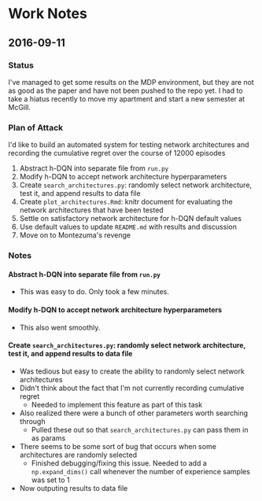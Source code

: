 # Work Notes

## 2016-09-11

### Status
I've managed to get some results on the MDP environment, but they are not as good as the paper and have not been pushed to the repo yet. I had to take a hiatus recently to move my apartment and start a new semester at McGill.

### Plan of Attack
I'd like to build an automated system for testing network architectures and recording the cumulative regret over the course of 12000 episodes

1. Abstract h-DQN into separate file from `run.py`
2. Modify h-DQN to accept network architecture hyperparameters
3. Create `search_architectures.py`: randomly select network architecture, test it, and append results to data file
4. Create `plot_architectures.Rmd`: knitr document for evaluating the network architectures that have been tested
5. Settle on satisfactory network architecture for h-DQN default values
6. Use default values to update `README.md` with results and discussion
7. Move on to Montezuma's revenge

### Notes

#### Abstract h-DQN into separate file from `run.py`

- This was easy to do. Only took a few minutes.

#### Modify h-DQN to accept network architecture hyperparameters

- This also went smoothly.

#### Create `search_architectures.py`: randomly select network architecture, test it, and append results to data file

- Was tedious but easy to create the ability to randomly select network architectures
- Didn't think about the fact that I'm not currently recording cumulative regret
  - Needed to implement this feature as part of this task
- Also realized there were a bunch of other parameters worth searching through
  - Pulled these out so that `search_architectures.py` can pass them in as params
- There seems to be some sort of bug that occurs when some architectures are randomly selected
  - Finished debugging/fixing this issue. Needed to add a `np.expand_dims()` call whenever the number of experience samples was set to 1
- Now outputing results to data file
